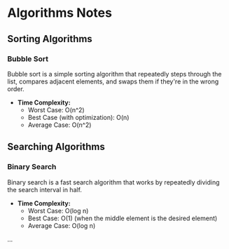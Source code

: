 # Algorithms Notes

## Sorting Algorithms

### Bubble Sort

Bubble sort is a simple sorting algorithm that repeatedly steps through the list, compares adjacent elements, and swaps them if they're in the wrong order.

- **Time Complexity:**
  - Worst Case: O(n^2)
  - Best Case (with optimization): O(n)
  - Average Case: O(n^2)

## Searching Algorithms

### Binary Search

Binary search is a fast search algorithm that works by repeatedly dividing the search interval in half.

- **Time Complexity:**
  - Worst Case: O(log n)
  - Best Case: O(1) (when the middle element is the desired element)
  - Average Case: O(log n)

...

